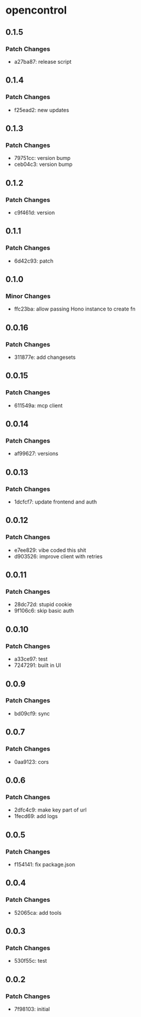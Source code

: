 # opencontrol

## 0.1.5

### Patch Changes

- a27ba87: release script

## 0.1.4

### Patch Changes

- f25ead2: new updates

## 0.1.3

### Patch Changes

- 79751cc: version bump
- ceb04c3: version bump

## 0.1.2

### Patch Changes

- c9f461d: version

## 0.1.1

### Patch Changes

- 6d42c93: patch

## 0.1.0

### Minor Changes

- ffc23ba: allow passing Hono instance to create fn

## 0.0.16

### Patch Changes

- 311877e: add changesets

## 0.0.15

### Patch Changes

- 611549a: mcp client

## 0.0.14

### Patch Changes

- af99627: versions

## 0.0.13

### Patch Changes

- 1dcfcf7: update frontend and auth

## 0.0.12

### Patch Changes

- e7ee829: vibe coded this shit
- d903526: improve client with retries

## 0.0.11

### Patch Changes

- 28dc72d: stupid cookie
- 9f106c6: skip basic auth

## 0.0.10

### Patch Changes

- a33ce97: test
- 7247291: built in UI

## 0.0.9

### Patch Changes

- bd09cf9: sync

## 0.0.7

### Patch Changes

- 0aa9123: cors

## 0.0.6

### Patch Changes

- 2dfc4c9: make key part of url
- 1fecd69: add logs

## 0.0.5

### Patch Changes

- f154141: fix package.json

## 0.0.4

### Patch Changes

- 52065ca: add tools

## 0.0.3

### Patch Changes

- 530f55c: test

## 0.0.2

### Patch Changes

- 7f98103: initial
